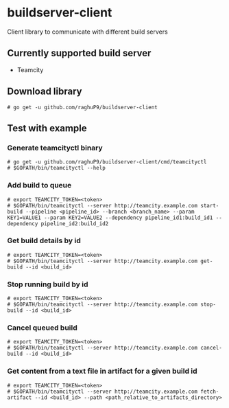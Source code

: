 # buildserver-client

Client library to communicate with different build servers

## Currently supported build server

- Teamcity

## Download library

```
# go get -u github.com/raghuP9/buildserver-client
```

## Test with example

### Generate teamcityctl binary

```
# go get -u github.com/raghuP9/buildserver-client/cmd/teamcityctl
# $GOPATH/bin/teamcityctl --help
```

### Add build to queue

```
# export TEAMCITY_TOKEN=<token>
# $GOPATH/bin/teamcityctl --server http://teamcity.example.com start-build --pipeline <pipeline_id> --branch <branch_name> --param KEY1=VALUE1 --param KEY2=VALUE2 --dependency pipeline_id1:build_id1 --dependency pipeline_id2:build_id2
```

### Get build details by id

```
# export TEAMCITY_TOKEN=<token>
# $GOPATH/bin/teamcityctl --server http://teamcity.example.com get-build --id <build_id>
```

### Stop running build by id

```
# export TEAMCITY_TOKEN=<token>
# $GOPATH/bin/teamcityctl --server http://teamcity.example.com stop-build --id <build_id>
```

### Cancel queued build

```
# export TEAMCITY_TOKEN=<token>
# $GOPATH/bin/teamcityctl --server http://teamcity.example.com cancel-build --id <build_id>
```

### Get content from a text file in artifact for a given build id

```
# export TEAMCITY_TOKEN=<token>
# $GOPATH/bin/teamcityctl --server http://teamcity.example.com fetch-artifact --id <build_id> --path <path_relative_to_artifacts_directory>
```
